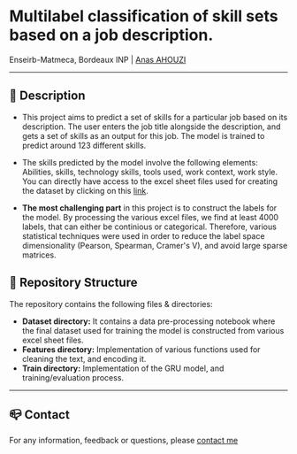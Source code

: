 # Multilabel classification of skill sets based on a job description.
Enseirb-Matmeca, Bordeaux INP | [Anas AHOUZI](https://www.linkedin.com/in/anas-ahouzi-6aab0b155/)
***

## :monocle_face: Description
- This project aims to predict a set of skills for a particular job based on its description. The user enters the job title alongside the description, and
gets a set of skills as an output for this job. The model is trained to predict around 123 different skills. </br>

- The skills predicted by the model involve the following elements: Abilities, skills, technology skills, tools used, work context,
 work style. You can directly have access to the excel sheet files used for creating the dataset by clicking on this [link](https://drive.google.com/drive/folders/11OtcCNTCFuVbsHZsuWqeQnF1L6-lsgc-?usp=sharing).
 
- **The most challenging part** in this project is to construct the labels for the model. By processing the various excel files,
we find at least 4000 labels, that can either be continious or categorical. Therefore, various statistical techniques were used in order
to reduce the label space dimensionality (Pearson, Spearman, Cramer's V), and avoid large sparse matrices.


## :rocket: Repository Structure
The repository contains the following files & directories:
- **Dataset directory:** It contains a data pre-processing notebook where the final dataset used for training 
the model is constructed from various excel sheet files.
- **Features directory:** Implementation of various functions used for cleaning the text, and encoding it.
- **Train directory:** Implementation of the GRU model, and training/evaluation process.


---
## :mailbox_closed: Contact
For any information, feedback or questions, please [contact me][anas-email]










[anas-email]: mailto:ahouzi2000@hotmail.fr